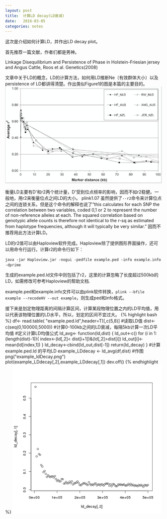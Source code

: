 ```yaml
---
layout: post
title:  计算LD decay(LD衰减)
date:   2016-03-05
categories: notes
---
```


这次是介绍如何计算LD，并作出LD decay plot。

首先推荐一篇文献，作者们都是男神。

Linkage Disequilibrium and Persistence of Phase in Holstein-Friesian jersey and Angus Cattle, Roos et al. Genetics(2008)

文章中关于LD的概念，LD的计算方法，如何用LD推断Ne（有效群体大小）以及persistence of LD都讲得清楚。作出类似Figure1的图是本篇的主要目的。
![test_plot](/images/2016-03-04figure1_LD.png)

衡量LD主要有D'和r2两个统计量，D'受到位点频率的影响，因而不如r2稳健。一般地，用r2来衡量位点之间LD的大小。
plink1.07 虽然提供了`--r2`命令来计算位点之间的连锁关系，但是这个命令的解释也说了“this calculates for each SNP the correlation between two variables, coded 0,1 or 2 to represent the number of non-reference alleles at each. The squared correlation based on genotypic allele counts is therefore not identical to the r-sq as estimated from haplotype frequencies, although it will typically be very similar.” 因而不推荐用此方法计算LD。

LD的r2值可以由Haploview软件完成。Haploview除了提供图形界面操作，还可以用命令行运行。计算r2的命令行如下：

`java -jar Haploview.jar -nogui -pedfile example.ped -info example.info -dprime`

生成的example.ped.ld文件中则包括了r2，这里的计算忽略了长度超过500kb的LD，如需修改可参考Haploview的帮助文档.

example.ped和example.info文件可以由plink软件转换，`plink --bfile example --recodeHV --out example`，则生成ped和info格式。

接下来是划定物理距离的间隔计算区间，计算某段物理位置之内的LD平均值，用以代表该物理位置的LD水平，所以，划定的区间不宜过大。
{% highlight bash %}
df<- read.table( "example.ped.ld",header=T)[,c(5,8)] #读取LD值
dist<- c(seq(0,100000,5000)) #计算0-100kb之间的LD衰减，每隔5kb计算一次LD平均值
#定义计算LD均值公式
ld_avg<- function(ld,dist) {
	ld_out<-c()
	for (i in 1:(length(dist)-1)){
	index<-(ld[,2]< dist[i+1])&(ld[,2]>dist[i])
	ld_out[i]<-mean(ld[index,1])
	}
	ld_decay<-cbind(ld_out,dist[-1])
	return(ld_decay)
}
#计算example.ped.ld 的平均LD
example_LDdecay <- ld_avg(df,dist)
#作图
png("example_ldDecay.png")
plot(example_LDdecay[,2],example_LDdecay[,1])
dev.off()
{% endhighlight %}
![test_plot](/images/2016-03-04test.png)



